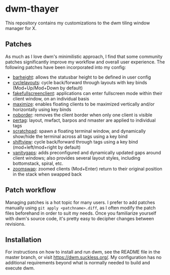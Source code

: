 # dwm-thayer

This repository contains my customizations to the dwm tiling window manager for X.

## Patches

As much as I love dwm's minimilistic approach, I find that some community
patches significantly improve my workflow and overall user experience. The
following patches have been incorporated into my config:

* [barheight](https://dwm.suckless.org/patches/bar_height/): allows the statusbar height to be defined in user config
* [cyclelayouts](https://dwm.suckless.org/patches/cyclelayouts/): cycle back/forward through layouts with key binds (Mod+Up/Mod+Down by default)
* [fakefullscreenclient](https://github.com/bakkeby/patches/wiki/fakefullscreenclient): applications can enter fullscreen mode within their client window, on an individual basis
* [maximize](https://dwm.suckless.org/patches/maximize/): enables floating clients to be maximized vertically and/or horizontally using key binds
* [noborder](https://dwm.suckless.org/patches/noborder/): removes the client border when only one client is visible
* [pertag](https://dwm.suckless.org/patches/pertag/):  layout, mwfact, barpos and nmaster are applied to individual tags
* [scratchpad](https://dwm.suckless.org/patches/scratchpad/):  spawn a floating terminal window, and dynamically show/hide the terminal across all tags using a key bind
* [shiftview](https://github.com/chau-bao-long/dotfiles/blob/master/suckless/dwm/shiftview.diff): cycle back/forward through tags using a key bind (mod+left/mod+right by default)
* [vanitygaps](https://dwm.suckless.org/patches/vanitygaps/): adds preconfigured and dynamically updated gaps around client windows; also provides several layout styles, including bottomstack, spiral, etc.
* [zoomswap](https://dwm.suckless.org/patches/zoomswap/): zoomed clients (Mod+Enter) return to their original position in the stack when swapped back

## Patch workflow

Managing patches is a hot topic for many users. I prefer to add patches
manually using `git apply <patchname>.diff`, as I often modify the patch files
beforehand in order to suit my needs. Once you familiarize yourself with dwm's
source code, it's pretty easy to decipher changes between revisions.

## Installation

For instructions on how to install and run dwm, see the README file in the
master branch, or visit <https://dwm.suckless.org/>. My configuration has no
additional requirements beyond what is normally needed to build and execute
dwm.

